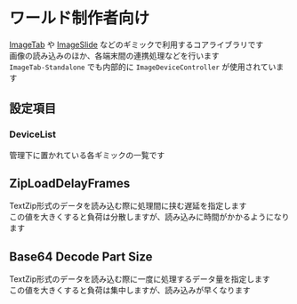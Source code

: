 # ワールド制作者向け
[ImageTab](/docs/Packages/ImageTab/) や [ImageSlide](/docs/Packages/ImageSlide/) などのギミックで利用するコアライブラリです  
画像の読み込みのほか、各端末間の連携処理などを行います  
`ImageTab-Standalone` でも内部的に `ImageDeviceController` が使用されています

## 設定項目
### DeviceList
管理下に置かれている各ギミックの一覧です

## ZipLoadDelayFrames
TextZip形式のデータを読み込む際に処理間に挟む遅延を指定します  
この値を大きくすると負荷は分散しますが、読み込みに時間がかかるようになります

## Base64 Decode Part Size
TextZip形式のデータを読み込む際に一度に処理するデータ量を指定します  
この値を大きくすると負荷は集中しますが、読み込みが早くなります
